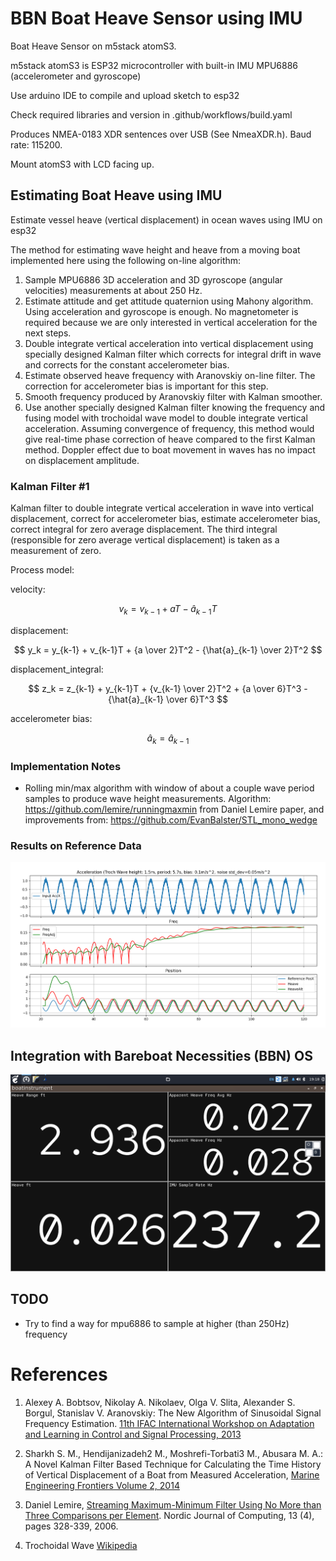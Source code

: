 # BBN Boat Heave Sensor using IMU

Boat Heave Sensor on m5stack atomS3.

m5stack atomS3 is ESP32 microcontroller with built-in IMU MPU6886 (accelerometer and gyroscope)

Use arduino IDE to compile and upload sketch to esp32

Check required libraries and version in .github/workflows/build.yaml

Produces NMEA-0183 XDR sentences over USB (See NmeaXDR.h). Baud rate: 115200.

Mount atomS3 with LCD facing up.

## Estimating Boat Heave using IMU
Estimate vessel heave (vertical displacement) in ocean waves using IMU on esp32

The method for estimating wave height and heave from a moving boat implemented here using the following on-line algorithm:

1. Sample MPU6886 3D acceleration and 3D gyroscope (angular velocities) measurements at about 250 Hz.
2. Estimate attitude and get attitude quaternion using Mahony algorithm. Using acceleration and gyroscope is enough. No magnetometer is required because we are only interested in vertical acceleration for the next steps.
3. Double integrate vertical acceleration into vertical displacement using specially designed Kalman filter which corrects for integral drift in wave and corrects for the constant accelerometer bias.
4. Estimate observed heave frequency with Aranovskiy on-line filter. The correction for accelerometer bias is important for this step.
5. Smooth frequency produced by Aranovskiy filter with Kalman smoother.
6. Use another specially designed Kalman filter knowing the frequency and fusing model with trochoidal wave model to double integrate vertical acceleration. Assuming convergence of frequency, this method would give real-time phase correction of heave compared to the first Kalman method. Doppler effect due to boat movement in waves has no impact on displacement amplitude.

### Kalman Filter #1

Kalman filter to double integrate vertical acceleration in wave
into vertical displacement, correct for accelerometer bias,
estimate accelerometer bias, correct integral for zero average displacement.
The third integral (responsible for zero average vertical displacement)
is taken as a measurement of zero.

Process model:

velocity:

$$  v_k = v_{k-1} + aT - \hat{a}_{k-1}T  $$

displacement:

$$  y_k = y_{k-1} + v_{k-1}T + {a \over 2}T^2 - {\hat{a}_{k-1} \over 2}T^2  $$

displacement_integral:

$$  z_k = z_{k-1} + y_{k-1}T + {v_{k-1} \over 2}T^2 + {a \over 6}T^3 - {\hat{a}_{k-1} \over 6}T^3  $$

accelerometer bias:

$$  \hat{a}_{k} = \hat{a}_{k-1}  $$


### Implementation Notes

* Rolling min/max algorithm with window of about a couple wave period samples to produce wave height measurements.
Algorithm:
https://github.com/lemire/runningmaxmin from Daniel Lemire paper, and improvements from: https://github.com/EvanBalster/STL_mono_wedge

### Results on Reference Data

![BBN Boat Heave Sensor Results](bbn_wave_freq_m5atomS3/tests/wave_results.png?raw=true "BBN Boat Heave Sensor Results")

## Integration with Bareboat Necessities (BBN) OS

![BBN Boat Heave Sensor Display](bbn_wave_freq_m5atomS3/tests/bbn_heave.png?raw=true "BBN Boat Heave Sensor Display")

## TODO

* Try to find a way for mpu6886 to sample at higher (than 250Hz) frequency

# References

1. Alexey A. Bobtsov, Nikolay A. Nikolaev, Olga V. Slita, Alexander S. Borgul, Stanislav V. Aranovskiy: The New Algorithm of Sinusoidal Signal Frequency Estimation. [11th IFAC International Workshop on
Adaptation and Learning in Control and Signal Processing, 2013](https://www.sciencedirect.com/science/article/pii/S1474667016329421)

2. Sharkh S. M., Hendijanizadeh2 M., Moshrefi-Torbati3 M., Abusara M. A.: A Novel Kalman Filter Based Technique for Calculating the Time History of Vertical Displacement of a Boat from Measured Acceleration, [Marine Engineering Frontiers Volume 2, 2014](https://www.researchgate.net/profile/Mehdi-Hendijanizadeh/publication/264713649_A_Novel_Kalman_Filter_Based_Technique_for_Calculating_the_Time_History_of_Vertical_Displacement_of_a_Boat_from_Measured_Acceleration/links/53ec88db0cf24f241f1584c5/A-Novel-Kalman-Filter-Based-Technique-for-Calculating-the-Time-History-of-Vertical-Displacement-of-a-Boat-from-Measured-Acceleration.pdf "Marine Engineering Frontiers Volume 2, 2014")

3. Daniel Lemire, [Streaming Maximum-Minimum Filter Using No More than 
Three Comparisons per Element](http://arxiv.org/abs/cs.DS/0610046). Nordic Journal of Computing, 13 (4), pages 328-339, 2006.

4. Trochoidal Wave [Wikipedia](https://en.wikipedia.org/wiki/Trochoidal_wave)

